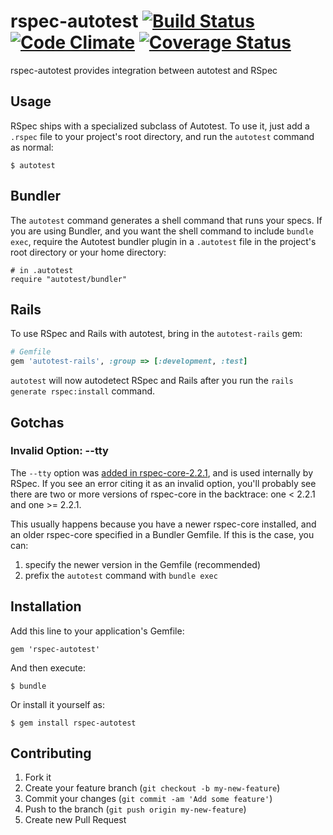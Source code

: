 # rspec-autotest [![Build Status](https://secure.travis-ci.org/rspec/rspec-autotest.png?branch=master)](http://travis-ci.org/rspec/rspec-autotest) [![Code Climate](https://codeclimate.com/github/rspec/rspec-autotest.png)](https://codeclimate.com/github/rspec/rspec-autotest) [![Coverage Status](https://coveralls.io/repos/rspec/rspec-autotest/badge.png?branch=master)](https://coveralls.io/r/rspec/rspec-autotest?branch=master)

rspec-autotest provides integration between autotest and RSpec

## Usage

RSpec ships with a specialized subclass of Autotest. To use it, just add a
`.rspec` file to your project's root directory, and run the `autotest` command
as normal:

    $ autotest

## Bundler

The `autotest` command generates a shell command that runs your specs. If you
are using Bundler, and you want the shell command to include `bundle exec`,
require the Autotest bundler plugin in a `.autotest` file in the project's root
directory or your home directory:

    # in .autotest
    require "autotest/bundler"

## Rails

To use RSpec and Rails with autotest, bring in the `autotest-rails` gem:

```ruby
# Gemfile
gem 'autotest-rails', :group => [:development, :test]
```

`autotest` will now autodetect RSpec and Rails after you run the `rails
generate rspec:install` command.

## Gotchas

### Invalid Option: --tty

The `--tty` option was [added in rspec-core-2.2.1](changelog), and is used
internally by RSpec. If you see an error citing it as an invalid option, you'll
probably see there are two or more versions of rspec-core in the backtrace: one
< 2.2.1 and one >= 2.2.1.

This usually happens because you have a newer rspec-core installed, and an
older rspec-core specified in a Bundler Gemfile. If this is the case, you can:

1. specify the newer version in the Gemfile (recommended)
2. prefix the `autotest` command with `bundle exec`


## Installation

Add this line to your application's Gemfile:

    gem 'rspec-autotest'

And then execute:

    $ bundle

Or install it yourself as:

    $ gem install rspec-autotest

## Contributing

1. Fork it
2. Create your feature branch (`git checkout -b my-new-feature`)
3. Commit your changes (`git commit -am 'Add some feature'`)
4. Push to the branch (`git push origin my-new-feature`)
5. Create new Pull Request
